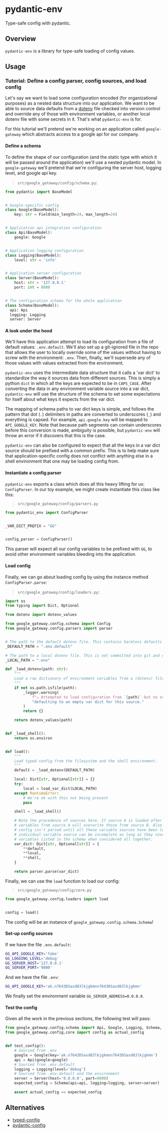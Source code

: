 # pydantic-env

Type-safe config with pydantic.

## Overview

`pydantic-env` is a library for type-safe loading of config values.

## Usage

### Tutorial: Define a config parser, config sources, and load config

Let's say we want to load some configuration encoded (for organizational purposes) as a nested data structure into our application. We want to be able to source data defaults from a [dotenv](https://github.com/theskumar/python-dotenv) file checked into version control and override any of those with environment variables, or another local dotenv file with some secrets in it. That's what `pydantic-env` is for.

For this tutorial we'll pretend we're working on an application called `google-gateway` which abstracts access to a google api for our company.

#### Define a schema

To define the shape of our configuration (and the static type with which it will be passed around the application) we'll use a nested pydantic model. In `google-gateway` we'll pretend that we're configuring the server host, logging level, and google api key.

> `src/google_gateway/config/schema.py`:

```python
from pydantic import BaseModel


# Google-specific config
class Google(BaseModel):
    key: str = Field(min_length=24, max_length=24)


# Application api integration configuration
class Api(BaseModel):
    google: Google


# Application logging configuration
class Logging(BaseModel):
    level: str = 'info'


# Application server configuration
class Server(BaseModel):
    host: str = '127.0.0.1'
    port: int = 8080


# The configuration schema for the whole application
class Schema(BaseModel):
  api: Api
  logging: Logging
  server: Server
```

#### A look under the hood

We'll have this application attempt to load its configuration from a file of default values: `.env.default`. We'll also set up a git-ignored file in the repo that allows the user to locally override some of the values without having to screw with the environment: `.env`. Then, finally, we'll supersede any of those values with values extracted from the environment.

`pydantic-env` uses the intermediate data structure that it calls a 'var dict' to standardize the way it sources data from different sources. This is simply a python `dict` in which all the keys are expected to be in `CAPS_CASE`. After converting the data in any environment variable source into a var dict, `pydantic-env` will use the structure of the schema to set some expectations for itself about what keys it expects from the var dict.

The mapping of schema paths to var dict keys is simple, and follows the pattern that dot (`.`) delimiters in paths are converted to underscores (`_`) and everything is capsed. For example, `api.google.key` will be mapped to `API_GOOGLE_KEY`. Note that because path segments can contain underscores before this conversion is made, ambiguity is possible, but `pydantic-env` will throw an error if it discovers that this is the case.

`pydantic-env` can also be configured to expect that all the keys in a var dict source should be prefixed with a common prefix. This is to help make sure that application-specific config does not conflict with anything else in a shell environment that one may be loading config from.

#### Instantiate a config parser

`pydantic-env` exports a class which does all this heavy lifting for us: `ConfigParser`. In our toy example, we might create instantiate this class like this:

> `src/google_gateway/config/parsers.py`

```python
from pydantic_env import ConfigParser


_VAR_DICT_PREFIX = "GG"


config_parser = ConfigParser()
```

This parser will expect all our config variables to be prefixed with `GG`, to avoid other environment variables bleeding into the application.

#### Load config

Finally, we can go about loading config by using the instance method `ConfigParser.parse`:

> `src/google_gateway/config/loaders.py`:

```python
import os
from typing import Dict, Optional

from dotenv import dotenv_values

from google_gateway.config.schema import Config
from google_gateway.config.parsers import parser


# The path to the default dotenv file. This contains harmless defaults for configuration values and is committed to git. 
_DEFAULT_PATH = ".env.default"

# The path to a local dotenv file. This is not committed into git and can be used by developers to configure their local development environment.
_LOCAL_PATH = ".env"

def _load_dotenv(path: str):
    """
    Load a raw dictionary of environment variables from a (dotenv) file.
    """
    if not os.path.isfile(path):
        _logger.warning(
            f"⚠ Attempted to load configuration from `{path}` but no such file exists; "
            "defaulting to an empty var dict for this source."
        )
        return {}

    return dotenv_values(path)


def _load_shell():
    return os.environ


def load():
    """
    Load typed config from the filesystem and the shell environment.
    """
    default = _load_dotenv(DEFAULT_PATH)

    local: Dict[str, Optional[str]] = {}
    try:
        local = load_var_dict(LOCAL_PATH)
    except RuntimeError:
        # We're ok with this not being present
        pass

    shell = _load_shell()

    # Note the precedence of sources here. If source A is loaded after source B, then
    # variables from source A will overwrite those from source B. Also note that the
    # config isn't parsed until all these variable sources have been loaded, so any
    # individual variable source can be incomplete as long as they cover the set of
    # variables listed in the schema when considered all together.
    var_dict: Dict[str, Optional[str]] = {
        **default,
        **local,
        **shell,
    }

    return parser.parse(var_dict)
```

Finally, we can use the `load` function to load our config:

> `src/google_gateway/config/core.py`

```python
from google_gateway.config.loaders import load


config = load()
```

The config will be an instance of `google_gateway.config.schema.Schema`!

#### Set-up config sources

If we have the file `.env.default`:

```bash
GG_API_GOOGLE_KEY='fake'
GG_LOGGING_LEVEL='debug'
GG_SERVER_HOST='127.0.0.1'
GG_SERVER_PORT='9000'
```

And we have the file `.env`:

```bash
GG_API_GOOGLE_KEY='ak.n7643DSasd83lkjgkmnn7643DSasd83lkjgkmn'
```

We finally set the environment variable `GG_SERVER_ADDRESS=0.0.0.0`.

#### Test the config

Given all the work in the previous sections, the following test will pass:

```python
from google_gateway.config.schema import Api, Google, Logging, Schema, Server
from google_gateway.config.core import config as actual_config


def test_config():
    # Sourced from .env
    google = Google(key='ak.n7643DSasd83lkjgkmnn7643DSasd83lkjgkmn')
    api = Api(google=google)
    # Sourced from .env.default
    logging = Logging(level='debug')
    # Sourced from .env.default and the environment
    server = Server(host='0.0.0.0', port=9000)
    expected_config = Schema(api=api, logging=logging, server=server)

    assert actual_config == expected_config
```

## Alternatives

- [typed-config](https://github.com/bwindsor/typed-config)
- [pydantic-config](https://github.com/jordantshaw/pydantic-config)
